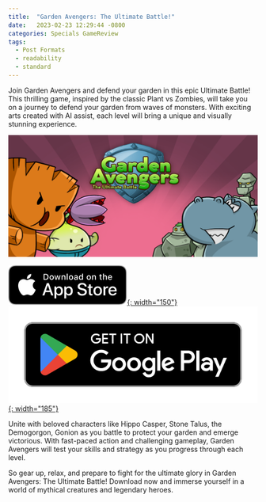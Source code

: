 ```yaml
---
title:  "Garden Avengers: The Ultimate Battle!"
date:   2023-02-23 12:29:44 -0800
categories: Specials GameReview
tags:
  - Post Formats
  - readability
  - standard
---
```


Join Garden Avengers and defend your garden in this epic Ultimate Battle! This thrilling game, inspired by the classic Plant vs Zombies, will take you on a journey to defend your garden from waves of monsters. With exciting arts created with AI assist, each level will bring a unique and visually stunning experience.


![Garden Avengers](/assets/images/gardenavengers.png)

[![AppStore](/assets/images/appstore-badge-black.svg){: width="150"}](https://apple.co/3Y13ROv) 
[![PlayStore](/assets/images/google-play-badge.png){: width="185"}](https://play.google.com/store/apps/details?id=com.HippoPenny.GardenAvengers)


Unite with beloved characters like Hippo Casper, Stone Talus, the Demogorgon, Gonion as you battle to protect your garden and emerge victorious. With fast-paced action and challenging gameplay, Garden Avengers will test your skills and strategy as you progress through each level.

So gear up, relax, and prepare to fight for the ultimate glory in Garden Avengers: The Ultimate Battle! Download now and immerse yourself in a world of mythical creatures and legendary heroes.




